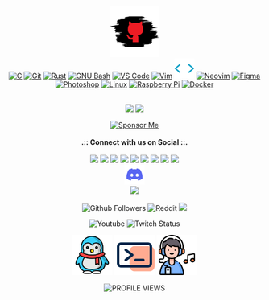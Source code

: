 <div align="center">
<img src='https://github.com/harilvfs/assets/blob/main/harilvfs/social.png' width="100">
</div>

<div align="center">
<a href="https://docs.microsoft.com/en-us/cpp/?view=msvc-170" target="_blank" rel="noreferrer"><img src="https://raw.githubusercontent.com/danielcranney/readme-generator/main/public/icons/skills/c-colored.svg" width="36" height="36" alt="C" /></a> <a href="https://git-scm.com/" target="_blank" rel="noreferrer"><img src="https://raw.githubusercontent.com/danielcranney/readme-generator/main/public/icons/skills/git-colored.svg" width="36" height="36" alt="Git" /></a> <a href="https://www.rust-lang.org/" target="_blank" rel="noreferrer"><img src="https://raw.githubusercontent.com/danielcranney/readme-generator/main/public/icons/skills/rust-colored.svg" width="36" height="36" alt="Rust" /></a> <a href="https://www.gnu.org/software/bash/" target="_blank" rel="noreferrer"><img src="https://raw.githubusercontent.com/danielcranney/readme-generator/main/public/icons/skills/gnubash-colored.svg" width="36" height="36" alt="GNU Bash" /></a> <a href="https://code.visualstudio.com/" target="_blank" rel="noreferrer"><img src="https://raw.githubusercontent.com/danielcranney/readme-generator/main/public/icons/skills/visualstudiocode-colored.svg" width="36" height="36" alt="VS Code" /></a> <a href="https://www.vim.org/" target="_blank" rel="noreferrer"><img src="https://raw.githubusercontent.com/danielcranney/readme-generator/main/public/icons/skills/vim-colored.svg" width="36" height="36" alt="Vim" /></a> <img src='https://github.com/harilvfs/assets/blob/main/github-gifs/skills.gif' width="40"> <a href="https://neovim.io/" target="_blank" rel="noreferrer"><img src="https://raw.githubusercontent.com/danielcranney/readme-generator/main/public/icons/skills/neovim-colored.svg" width="36" height="36" alt="Neovim" /></a> <a href="https://www.figma.com/" target="_blank" rel="noreferrer"><img src="https://raw.githubusercontent.com/danielcranney/readme-generator/main/public/icons/skills/figma-colored.svg" width="36" height="36" alt="Figma" /></a> <a href="https://www.adobe.com/uk/products/photoshop.html" target="_blank" rel="noreferrer"><img src="https://raw.githubusercontent.com/danielcranney/readme-generator/main/public/icons/skills/photoshop-colored.svg" width="36" height="36" alt="Photoshop" /></a> <a href="https://www.linux.org" target="_blank" rel="noreferrer"><img src="https://raw.githubusercontent.com/danielcranney/readme-generator/main/public/icons/skills/linux-colored.svg" width="36" height="36" alt="Linux" /></a> <a href="https://www.raspberrypi.org/" target="_blank" rel="noreferrer"><img src="https://raw.githubusercontent.com/danielcranney/readme-generator/main/public/icons/skills/raspberrypi-colored.svg" width="36" height="36" alt="Raspberry Pi" /></a> <a href="https://www.docker.com/" target="_blank" rel="noreferrer"><img src="https://raw.githubusercontent.com/danielcranney/readme-generator/main/public/icons/skills/docker-colored.svg" width="36" height="36" alt="Docker" /></a>
</div>
<br>
<p align="center">
  <img src="https://img.shields.io/badge/OS-Linux-FF6961?style=for-the-badge&logo=linux&logoColor=yellow&labelColor=gray" />
  <img src="https://img.shields.io/badge/Distro-Arch-00CED1?style=for-the-badge&logo=arch-linux&logoColor=blue&labelColor=gray" />
</p>

<div align="center">
  <a href="https://opencollective.com/carch">
    <img src="https://img.shields.io/badge/harilvfs-SPONSOR-9f39ef?style=for-the-badge&logo=github-sponsors&labelColor=2e2e2e" alt="Sponsor Me" />
  </a>
</div>
<br>
<div align="center">
<strong>.:: Connect with us on Social ::.</strong>
</div>
<br>
<div align="center">
<a href="https://github.com/harilvfs"><img src="https://img.shields.io/badge/GitHub-Follow-181717?style=for-the-badge&logo=github&logoColor=white" /></a> <a href="https://reddit.com/u/aayush-le"><img src="https://img.shields.io/badge/Reddit-Join-FF4500?style=for-the-badge&logo=reddit&logoColor=white" /></a> <a href="https://instagram.com/harilvfs"><img src="https://img.shields.io/badge/Instagram-Follow-E4405F?style=for-the-badge&logo=instagram&logoColor=white" /></a> <a href="https://t.me/harilvfs"><img src="https://img.shields.io/badge/Telegram-Join%20Chat-0088CC?style=for-the-badge&logo=telegram&logoColor=white" /></a> <a href="https://discord.gg/8NJWstnUHd"><img src="https://img.shields.io/badge/Discord-Join%20Server-5865F2?style=for-the-badge&logo=discord&logoColor=white" /></a> <a href="https://www.twitch.tv/aayushchalese"><img src="https://img.shields.io/badge/Twitch-Follow-9146FF?style=for-the-badge&logo=twitch&logoColor=white" /></a> <a href="https://medium.com/@aayushchalise"><img src="https://img.shields.io/badge/Medium-Follow-000000?style=for-the-badge&logo=medium&logoColor=white" /></a> <a href="https://behance.net/aayushchalese"><img src="https://img.shields.io/badge/Behance-Follow-1769FF?style=for-the-badge&logo=behance&logoColor=white" /></a> <a href="https://codeberg.org/aayushchalise.rss"><img src="https://img.shields.io/badge/RSS-Subscribe-FFA500?style=for-the-badge&logo=rss&logoColor=white" /></a>
</div>

<div align="center">

 <img src='https://github.com/harilvfs/assets/blob/main/github-gifs/235294015-47144047-25ab-417c-af1b-6746820a20ff.gif' width="40">
 </div>

<div align="center">
  
 <a href="https://discord.com/invite/8NJWstnUHd">
    <img src="https://img.shields.io/discord/757266205408100413?label=Discord&color=5865F2&logo=discord" />
  </a>
  
![Github Followers](https://img.shields.io/github/followers/harilvfs)
![Reddit](https://img.shields.io/reddit/user-karma/combined/aayush-le)
<a href="https://x.com/harilvfs">
    <img src="https://img.shields.io/badge/Twitter-black?logo=x&logoColor=white" />
  </a>
  
![Youtube](https://img.shields.io/youtube/channel/subscribers/UCxWo4QN4m72x8F5Pzrjg9Ew)
![Twitch Status](https://img.shields.io/twitch/status/aayushchalese)
</div>

<div align="center">

<img src='https://github.com/harilvfs/assets/blob/main/harilvfs/linux.png' width="80"> <img src='https://github.com/harilvfs/assets/blob/main/harilvfs/terminsl.png' width="80"> <img src='https://github.com/harilvfs/assets/blob/main/harilvfs/listen.png' width="80"> 
</div>

<p align="center">
  <img src="https://komarev.com/ghpvc/?username=aayushx402&label=PROFILE+VIEWS&style=for-the-badge&color=blueviolet" alt="PROFILE  VIEWS">
</p>
